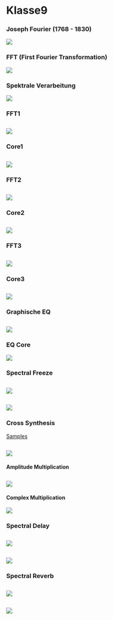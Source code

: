 # Klasse9


### Joseph Fourier (1768 - 1830)
![](Klasse9/Fourier_portlait.jpeg)

### FFT  (First Fourier Transformation)
![](Klasse9/ft_spectrum.png)

### Spektrale Verarbeitung
![](Klasse9/spectral_synthesis.png)

### FFT1
![](Klasse9/fft1.png)
---
### Core1
![](Klasse9/core1.png)
---
### FFT2
![](Klasse9/fft2.png)
---
### Core2
![](Klasse9/core2.png)
---
### FFT3
![](Klasse9/fft3.png)
---
### Core3
![](Klasse9/core3.png)
---
### Graphische EQ
![](Klasse9/graphic_eq.png)
---
### EQ Core
![](Klasse9/eqcore.png)

### Spectral Freeze
![](Klasse9/spectral_xs_freeze.png)
---
![](Klasse9/spectral_xs_freeze_core.png)
---

### Cross Synthesis
[Samples](Klasse9/samples.zip)

![](Klasse9/cross_synthesis.png)
---
#### Amplitude Multiplication

![](Klasse9/cross_synthesis_core.png)
---

#### Complex Multiplication
![](Klasse9/complex_core.png)

### Spectral Delay
![](Klasse9/spectral_delay.png)
---
![](Klasse9/spectral_delay_core.png)
---
### Spectral Reverb
![](Klasse9/spectral_vectral.png)
---
![](Klasse9/spectral_vectral_core.png)
---
